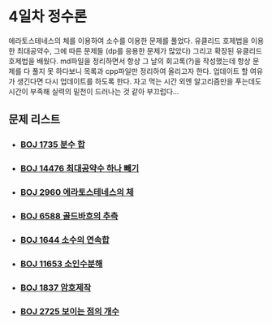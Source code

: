 # 4일차 정수론

에라토스테네스의 체를 이용하여 소수를 이용한 문제를 풀었다. 유클리드 호제법을 이용한 최대공약수, 그에 따른 문제들 (dp를 응용한 문제가 많았다) 그리고 확장된 유클리드 호제법을 배웠다. md파일을 정리하면서 항상 그 날의 회고록(?)을 작성했는데 항상 문제를 다 풀지 못 하다보니 목록과 cpp파일만 정리하여 올리고자 한다.  업데이트 할 여유가 생긴다면 다시 업데이트를 하도록 한다. 자고 먹는 시간 외엔 알고리즘만을 푸는데도 시간이 부족해 실력의 밑천이 드러나는 것 같아 부끄럽다...



## 문제 리스트

- ### [BOJ 1735 분수 합](https://github.com/jungtaeyong/alstudy2/blob/ty/SDS/SDS%20알고리즘%20특강/baekjoon%201735%20분수%20합.cpp)

- ### [BOJ 14476 최대공약수 하나 빼기](https://github.com/jungtaeyong/alstudy2/blob/ty/SDS/SDS%20알고리즘%20특강/baekjoon%2014476%20최대공약수%20하나%20빼기.cpp)

- ### [BOJ 2960 에라토스테네스의 체](https://github.com/jungtaeyong/alstudy2/blob/ty/SDS/SDS%20알고리즘%20특강/baekjoon%202960%20에라토스테네스의%20체.cpp)

- ### [BOJ 6588 골드바흐의 추측](https://github.com/jungtaeyong/alstudy2/blob/ty/SDS/SDS%20알고리즘%20특강/baekjoon%206588%20골드바흐의%20추측.cpp)

- ### [BOJ 1644 소수의 연속합](https://github.com/jungtaeyong/alstudy2/blob/ty/SDS/SDS%20알고리즘%20특강/baekjoon%201644%20소수의%20연속합.cpp)

- ### [BOJ 11653 소인수분해](https://github.com/jungtaeyong/alstudy2/blob/ty/SDS/SDS%20알고리즘%20특강/baekjoon%2011653%20소인수분해.cpp)

- ### [BOJ 1837 암호제작](https://github.com/jungtaeyong/alstudy2/blob/ty/SDS/SDS%20알고리즘%20특강/baekjoon%201837%20암호제작.cpp)

- ### [BOJ 2725 보이는 점의 개수](https://github.com/jungtaeyong/alstudy2/blob/ty/SDS/SDS%20알고리즘%20특강/baekjoon%202725%20보이는%20점의%20개수.cpp)